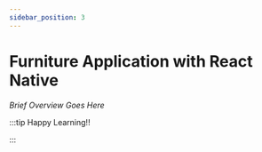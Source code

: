 ```yaml
---
sidebar_position: 3
---
```


# Furniture Application with React Native

_Brief Overview Goes Here_

:::tip Happy Learning!!

<QuestButton text="Go To Quest" link="" />

:::

